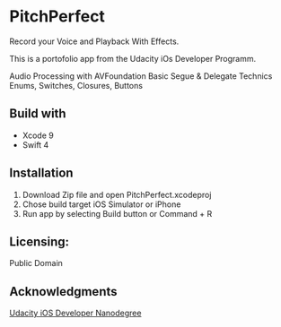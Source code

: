 # PitchPerfect
Record your Voice and Playback With Effects.

This is a portofolio app from the Udacity iOs Developer Programm.

Audio Processing with AVFoundation
Basic Segue & Delegate Technics
Enums, Switches, Closures, Buttons

## Build with
* Xcode 9
* Swift 4

## Installation
1. Download Zip file and open PitchPerfect.xcodeproj
2. Chose build target iOS Simulator or iPhone
3. Run app by selecting Build button or Command + R

## Licensing:
Public Domain

## Acknowledgments
[Udacity iOS Developer Nanodegree](https://eu.udacity.com/course/ios-developer-nanodegree--nd003)

